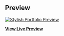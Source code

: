
## Preview

[![Stylish Portfolio Preview](https://assets.startbootstrap.com/img/screenshots/themes/stylish-portfolio.png)](https://ziyaa225.github.io/portfolio)

**[View Live Preview](https://ziya225.github.io/portfolio)**
